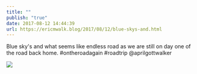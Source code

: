 ```yaml
---
title: ""
publish: "true"
date: 2017-08-12 14:44:39
url: https://ericmwalk.blog/2017/08/12/blue-skys-and.html
---
```


Blue sky's and what seems like endless road as we are still on day one of the road back home. #ontheroadagain #roadtrip @aprilgottwalker

![](https://ericmwalk.blog/uploads/2022/3361b17c24.jpg)